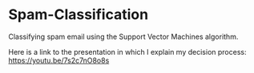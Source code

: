 # Spam-Classification
Classifying spam email using the Support Vector Machines algorithm.

Here is a link to the presentation in which I explain my decision process:
https://youtu.be/7s2c7nO8o8s
